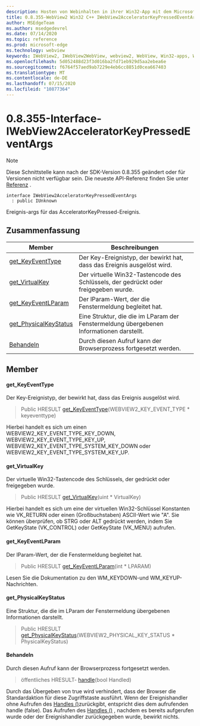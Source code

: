 ```yaml
---
description: Hosten von Webinhalten in ihrer Win32-App mit dem Microsoft Edge WebView2-Steuerelement
title: 0.8.355-WebView2 Win32 C++ IWebView2AcceleratorKeyPressedEventArgs
author: MSEdgeTeam
ms.author: msedgedevrel
ms.date: 07/14/2020
ms.topic: reference
ms.prod: microsoft-edge
ms.technology: webview
keywords: IWebView2, IWebView2WebView, webview2, WebView, Win32-apps, Win32, Edge
ms.openlocfilehash: 5d052488d23f3d016ba2fd71eb929d5aa2ebea6e
ms.sourcegitcommit: f6764f57aed9ab7229e4eb6cc8851d0cea667403
ms.translationtype: MT
ms.contentlocale: de-DE
ms.lasthandoff: 07/15/2020
ms.locfileid: "10877364"
---
```

# 0.8.355-Interface-IWebView2AcceleratorKeyPressedEventArgs 

> [!NOTE]
> Diese Schnittstelle kann nach der SDK-Version 0.8.355 geändert oder für Versionen nicht verfügbar sein. Die neueste API-Referenz finden Sie unter [Referenz](../../../webview2-api-reference.md) .

```
interface IWebView2AcceleratorKeyPressedEventArgs
  : public IUnknown
```

Ereignis-args für das AcceleratorKeyPressed-Ereignis.

## Zusammenfassung

 Member                        | Beschreibungen
--------------------------------|---------------------------------------------
[get_KeyEventType](#get_keyeventtype) | Der Key-Ereignistyp, der bewirkt hat, dass das Ereignis ausgelöst wird.
[get_VirtualKey](#get_virtualkey) | Der virtuelle Win32-Tastencode des Schlüssels, der gedrückt oder freigegeben wurde.
[get_KeyEventLParam](#get_keyeventlparam) | Der lParam-Wert, der die Fenstermeldung begleitet hat.
[get_PhysicalKeyStatus](#get_physicalkeystatus) | Eine Struktur, die die im LParam der Fenstermeldung übergebenen Informationen darstellt.
[Behandeln](#handle) | Durch diesen Aufruf kann der Browserprozess fortgesetzt werden.

## Member

#### get_KeyEventType 

Der Key-Ereignistyp, der bewirkt hat, dass das Ereignis ausgelöst wird.

> Public HRESULT [get_KeyEventType](#get_keyeventtype)(WEBVIEW2_KEY_EVENT_TYPE * keyeventtype)

Hierbei handelt es sich um einen WEBVIEW2_KEY_EVENT_TYPE_KEY_DOWN, WEBVIEW2_KEY_EVENT_TYPE_KEY_UP, WEBVIEW2_KEY_EVENT_TYPE_SYSTEM_KEY_DOWN oder WEBVIEW2_KEY_EVENT_TYPE_SYSTEM_KEY_UP.

#### get_VirtualKey 

Der virtuelle Win32-Tastencode des Schlüssels, der gedrückt oder freigegeben wurde.

> Public HRESULT [get_VirtualKey](#get_virtualkey)(uint * VirtualKey)

Hierbei handelt es sich um eine der virtuellen Win32-Schlüssel Konstanten wie VK_RETURN oder einen (Großbuchstaben) ASCII-Wert wie "A". Sie können überprüfen, ob STRG oder ALT gedrückt werden, indem Sie GetKeyState (VK_CONTROL) oder GetKeyState (VK_MENU) aufrufen.

#### get_KeyEventLParam 

Der lParam-Wert, der die Fenstermeldung begleitet hat.

> Public HRESULT [get_KeyEventLParam](#get_keyeventlparam)(int * LPARAM)

Lesen Sie die Dokumentation zu den WM_KEYDOWN-und WM_KEYUP-Nachrichten.

#### get_PhysicalKeyStatus 

Eine Struktur, die die im LParam der Fenstermeldung übergebenen Informationen darstellt.

> Public HRESULT [get_PhysicalKeyStatus](#get_physicalkeystatus)(WEBVIEW2_PHYSICAL_KEY_STATUS * PhysicalKeyStatus)

#### Behandeln 

Durch diesen Aufruf kann der Browserprozess fortgesetzt werden.

> öffentliches HRESULT- [handle](#handle)(bool Handled)

Durch das Übergeben von true wird verhindert, dass der Browser die Standardaktion für diese Zugriffstaste ausführt. Wenn der Ereignishandler ohne Aufrufen des [Handles ()](#handle)zurückgibt, entspricht dies dem aufrufenden handle (false). Das Aufrufen des [Handles ()](#handle) , nachdem es bereits aufgerufen wurde oder der Ereignishandler zurückgegeben wurde, bewirkt nichts.

